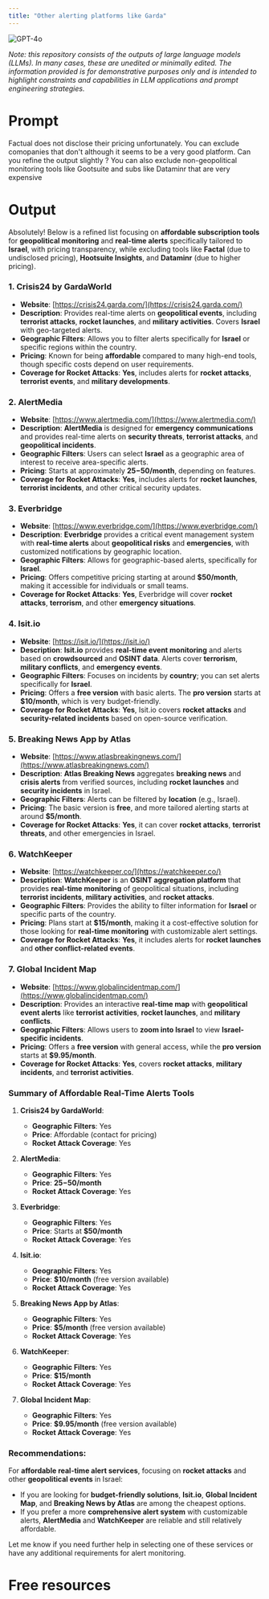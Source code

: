 ```yaml
---
title: "Other alerting platforms like Garda"
---
```

![GPT-4o](https://img.shields.io/badge/GPT--4o-3333FF?style=for-the-badge&logo=openai&logoColor=white)



*Note: this repository consists of the outputs of large language models (LLMs). In many cases, these are unedited or minimally edited. The information provided is for demonstrative purposes only and is intended to highlight constraints and capabilities in LLM applications and prompt engineering strategies.*


# Prompt

Factual does not disclose their pricing unfortunately. You can exclude comopanies that don't although it seems to be a very good platform. Can you refine the output slightly ? You can also exclude non-geopolitical monitoring tools like Gootsuite and subs like Dataminr that are very expensive

# Output

Absolutely! Below is a refined list focusing on **affordable subscription tools** for **geopolitical monitoring** and **real-time alerts** specifically tailored to **Israel**, with pricing transparency, while excluding tools like **Factal** (due to undisclosed pricing), **Hootsuite Insights**, and **Dataminr** (due to higher pricing).

### **1. Crisis24 by GardaWorld**
- **Website**: [https://crisis24.garda.com/](https://crisis24.garda.com/)
- **Description**: Provides real-time alerts on **geopolitical events**, including **terrorist attacks**, **rocket launches**, and **military activities**. Covers **Israel** with geo-targeted alerts.
- **Geographic Filters**: Allows you to filter alerts specifically for **Israel** or specific regions within the country.
- **Pricing**: Known for being **affordable** compared to many high-end tools, though specific costs depend on user requirements.
- **Coverage for Rocket Attacks**: **Yes**, includes alerts for **rocket attacks**, **terrorist events**, and **military developments**.

### **2. AlertMedia**
- **Website**: [https://www.alertmedia.com/](https://www.alertmedia.com/)
- **Description**: **AlertMedia** is designed for **emergency communications** and provides real-time alerts on **security threats**, **terrorist attacks**, and **geopolitical incidents**.
- **Geographic Filters**: Users can select **Israel** as a geographic area of interest to receive area-specific alerts.
- **Pricing**: Starts at approximately **$25-$50/month**, depending on features.
- **Coverage for Rocket Attacks**: **Yes**, includes alerts for **rocket launches**, **terrorist incidents**, and other critical security updates.

### **3. Everbridge**
- **Website**: [https://www.everbridge.com/](https://www.everbridge.com/)
- **Description**: **Everbridge** provides a critical event management system with **real-time alerts** about **geopolitical risks** and **emergencies**, with customized notifications by geographic location.
- **Geographic Filters**: Allows for geographic-based alerts, specifically for **Israel**.
- **Pricing**: Offers competitive pricing starting at around **$50/month**, making it accessible for individuals or small teams.
- **Coverage for Rocket Attacks**: **Yes**, Everbridge will cover **rocket attacks**, **terrorism**, and other **emergency situations**.

### **4. Isit.io**
- **Website**: [https://isit.io/](https://isit.io/)
- **Description**: **Isit.io** provides **real-time event monitoring** and alerts based on **crowdsourced** and **OSINT data**. Alerts cover **terrorism**, **military conflicts**, and **emergency events**.
- **Geographic Filters**: Focuses on incidents by **country**; you can set alerts specifically for **Israel**.
- **Pricing**: Offers a **free version** with basic alerts. The **pro version** starts at **$10/month**, which is very budget-friendly.
- **Coverage for Rocket Attacks**: **Yes**, Isit.io covers **rocket attacks** and **security-related incidents** based on open-source verification.

### **5. Breaking News App by Atlas**
- **Website**: [https://www.atlasbreakingnews.com/](https://www.atlasbreakingnews.com/)
- **Description**: **Atlas Breaking News** aggregates **breaking news** and **crisis alerts** from verified sources, including **rocket launches** and **security incidents** in Israel.
- **Geographic Filters**: Alerts can be filtered by **location** (e.g., Israel).
- **Pricing**: The basic version is **free**, and more tailored alerting starts at around **$5/month**.
- **Coverage for Rocket Attacks**: **Yes**, it can cover **rocket attacks**, **terrorist threats**, and other emergencies in Israel.

### **6. WatchKeeper**
- **Website**: [https://watchkeeper.co/](https://watchkeeper.co/)
- **Description**: **WatchKeeper** is an **OSINT aggregation platform** that provides **real-time monitoring** of geopolitical situations, including **terrorist incidents**, **military activities**, and **rocket attacks**.
- **Geographic Filters**: Provides the ability to filter information for **Israel** or specific parts of the country.
- **Pricing**: Plans start at **$15/month**, making it a cost-effective solution for those looking for **real-time monitoring** with customizable alert settings.
- **Coverage for Rocket Attacks**: **Yes**, it includes alerts for **rocket launches** and **other conflict-related events**.

### **7. Global Incident Map**
- **Website**: [https://www.globalincidentmap.com/](https://www.globalincidentmap.com/)
- **Description**: Provides an interactive **real-time map** with **geopolitical event alerts** like **terrorist activities**, **rocket launches**, and **military conflicts**.
- **Geographic Filters**: Allows users to **zoom into Israel** to view **Israel-specific incidents**.
- **Pricing**: Offers a **free version** with general access, while the **pro version** starts at **$9.95/month**.
- **Coverage for Rocket Attacks**: **Yes**, covers **rocket attacks**, **military incidents**, and **terrorist activities**.

### **Summary of Affordable Real-Time Alerts Tools**

1. **Crisis24 by GardaWorld**:
   - **Geographic Filters**: Yes
   - **Price**: Affordable (contact for pricing)
   - **Rocket Attack Coverage**: Yes

2. **AlertMedia**:
   - **Geographic Filters**: Yes
   - **Price**: **$25-$50/month**
   - **Rocket Attack Coverage**: Yes

3. **Everbridge**:
   - **Geographic Filters**: Yes
   - **Price**: Starts at **$50/month**
   - **Rocket Attack Coverage**: Yes

4. **Isit.io**:
   - **Geographic Filters**: Yes
   - **Price**: **$10/month** (free version available)
   - **Rocket Attack Coverage**: Yes

5. **Breaking News App by Atlas**:
   - **Geographic Filters**: Yes
   - **Price**: **$5/month** (free version available)
   - **Rocket Attack Coverage**: Yes

6. **WatchKeeper**:
   - **Geographic Filters**: Yes
   - **Price**: **$15/month**
   - **Rocket Attack Coverage**: Yes

7. **Global Incident Map**:
   - **Geographic Filters**: Yes
   - **Price**: **$9.95/month** (free version available)
   - **Rocket Attack Coverage**: Yes

### Recommendations:
For **affordable real-time alert services**, focusing on **rocket attacks** and other **geopolitical events** in Israel:
- If you are looking for **budget-friendly solutions**, **Isit.io**, **Global Incident Map**, and **Breaking News by Atlas** are among the cheapest options.
- If you prefer a more **comprehensive alert system** with customizable alerts, **AlertMedia** and **WatchKeeper** are reliable and still relatively affordable.
  
Let me know if you need further help in selecting one of these services or have any additional requirements for alert monitoring.

# Free resources